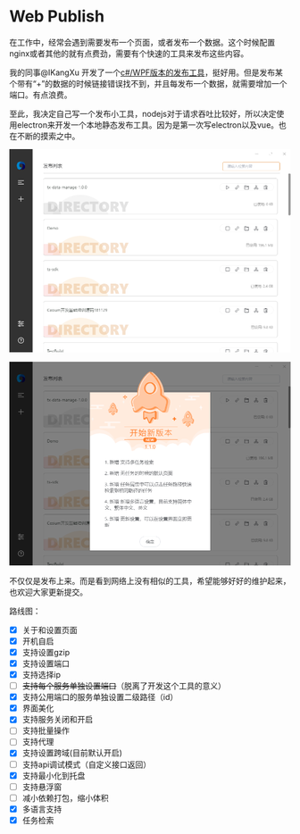 # Web Publish

在工作中，经常会遇到需要发布一个页面，或者发布一个数据。这个时候配置nginx或者其他的就有点费劲，需要有个快速的工具来发布这些内容。

我的同事@IKangXu 开发了一个[c#/WPF版本的发布工具](https://github.com/IKangXu/ServiceListener)，挺好用。但是发布某个带有“+”的数据的时候链接错误找不到，并且每发布一个数据，就需要增加一个端口。有点浪费。

至此，我决定自己写一个发布小工具，nodejs对于请求吞吐比较好，所以决定使用electron来开发一个本地静态发布工具。因为是第一次写electron以及vue。也在不断的摸索之中。

![](images/2021-08-19-17-52-29.png)

![](images/2021-08-19-17-51-50.png)

不仅仅是发布上来。而是看到网络上没有相似的工具，希望能够好好的维护起来，也欢迎大家更新提交。

路线图：

- [x] 关于和设置页面
- [x] 开机自启
- [x] 支持设置gzip
- [x] 支持设置端口
- [X] 支持选择ip
- [ ] ~~支持每个服务单独设置端口~~（脱离了开发这个工具的意义）
- [x] 支持公用端口的服务单独设置二级路径（id）
- [x] 界面美化
- [x] 支持服务关闭和开启
- [ ] 支持批量操作
- [ ] 支持代理
- [x] 支持设置跨域(目前默认开启)
- [ ] 支持api调试模式（自定义接口返回）
- [x] 支持最小化到托盘
- [ ] 支持悬浮窗
- [ ] 减小依赖打包，缩小体积
- [x] 多语言支持
- [x] 任务检索
